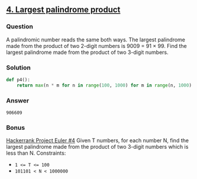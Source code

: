 
## **[4. Largest palindrome product](https://projecteuler.net/problem=4)**

### Question
A palindromic number reads the same both ways. The largest palindrome made from the product of two 2-digit numbers is 9009 = 91 × 99.
Find the largest palindrome made from the product of two 3-digit numbers.

### Solution
```python
def p4():
    return max(n * m for n in range(100, 1000) for m in range(n, 1000) if str(n * m) == str(n * m)[::-1])
```

### Answer 
`906609`

### Bonus
[Hackerrank Project Euler #4](https://www.hackerrank.com/contests/projecteuler/challenges/euler004/problem) Given T numbers, for each number N, find the largest palindrome made from the product of two 3-digit numbers which is less than N.
Constraints:
- `1 <= T <= 100`
- `101101 < N < 1000000`


